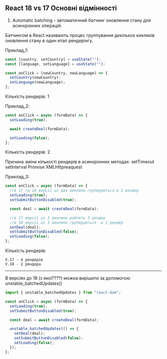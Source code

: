 ## React 18 vs 17 Основні відмінності

1. Automatic batching - автоматичний батчинг оновлення стану для асинхронних операцій.

Батчингом в React називають процес группування декількох кикликів оновлення стану в один етап рендерінгу.

Приклад_1:

```javascript
const [country, setCountry] = useState("");
const [language, setLanguage] = useState("");

const onClick = (newCountry, newLanguage) => {
  setCountry(newCountry);
  setLanguage(newLanguage);
};
```

Кількість рендерів: 1

Приклад_2:

```javascript
const onClick = async (formData) => {
  setLoading(true);

  await createDeal(formData);

  setLoading(false);
};
```

Кількість рендерів: 2

Причина зміни кількості рендерів в асинхронних методах:
setTimeout
setInterval
Promise
XMLHttpreaquest

Приклад_3:

```javascript
const onClick = async (formData) => {
  //в 17 та 18 версії ці два виклики груперуються в 1 рендер
  setLoading(true);
  setSubmitButtonDisabled(true);

  const deal = await createDeal(formData);

  //в 17 версії ці 3 виклики роблять 3 рендер
  //в 18 версії ці 3 виклики груперуються  в 1 рендер
  setDeal(deal);
  setSubmitButtonDisabled(false);
  setLoading(false);
};
```

Кількість рендерів:

    V.17 - 4 рендерів
    V.18 - 2 рендера

---

В версіях до 18 (з якої????) можна вирішити за допомогою unstable_batchedUpdates()

```javascript
import { unstable_batchedUpdates } from "react-dom";

const onClick = async (formData) => {
  setLoading(true);
  setSubmitButtonDisabled(true);

  const deal = await createDeal(formData);

  unstable_batchedUpdates(() => {
    setDeal(deal);
    setSubmitButtonDisabled(false);
    setLoading(false);
  });
};
```
